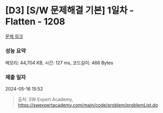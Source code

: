 # [D3] [S/W 문제해결 기본] 1일차 - Flatten - 1208 

[문제 링크](https://swexpertacademy.com/main/code/problem/problemDetail.do?contestProbId=AV139KOaABgCFAYh) 

### 성능 요약

메모리: 44,704 KB, 시간: 127 ms, 코드길이: 466 Bytes

### 제출 일자

2024-05-16 15:52



> 출처: SW Expert Academy, https://swexpertacademy.com/main/code/problem/problemList.do